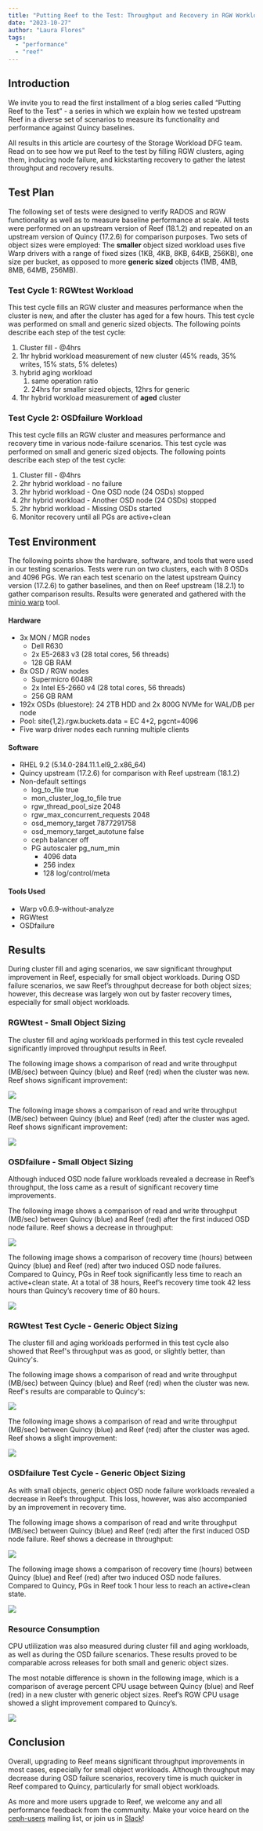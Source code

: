 ```yaml
---
title: "Putting Reef to the Test: Throughput and Recovery in RGW Workloads"
date: "2023-10-27"
author: "Laura Flores"
tags:
  - "performance"
  - "reef"
---
```


## Introduction

We invite you to read the first installment of a blog series called “Putting Reef to the Test” - a
series in which we explain how we tested upstream Reef in a diverse set of scenarios to
measure its functionality and performance against Quincy baselines.

All results in this article are courtesy of the Storage Workload DFG team. Read on to see how
we put Reef to the test by filling RGW clusters, aging them, inducing node failure, and
kickstarting recovery to gather the latest throughput and recovery results.

## Test Plan

The following set of tests were designed to verify RADOS and RGW functionality as well as to
measure baseline performance at scale. All tests were performed on an upstream version of
Reef (18.1.2) and repeated on an upstream version of Quincy (17.2.6) for comparison purposes.
Two sets of object sizes were employed: The **smaller** object sized workload uses five Warp
drivers with a range of fixed sizes (1KB, 4KB, 8KB, 64KB, 256KB), one size per bucket, as
opposed to more **generic sized** objects (1MB, 4MB, 8MB, 64MB, 256MB).

### Test Cycle 1: RGWtest Workload

This test cycle fills an RGW cluster and measures performance when the cluster is new, and
after the cluster has aged for a few hours. This test cycle was performed on small and generic
sized objects. The following points describe each step of the test cycle:

1. Cluster fill - @4hrs
2. 1hr hybrid workload measurement of new cluster (45% reads, 35% writes, 15% stats, 5% deletes)
3. hybrid aging workload
    1. same operation ratio
    2. 24hrs for smaller sized objects, 12hrs for generic
4. 1hr hybrid workload measurement of **aged** cluster

### Test Cycle 2: OSDfailure Workload

This test cycle fills an RGW cluster and measures performance and recovery time in various node-failure
scenarios. This test cycle was performed on small and generic sized objects. The following points describe
each step of the test cycle:

1. Cluster fill - @4hrs
2. 2hr hybrid workload - no failure
3. 2hr hybrid workload - One OSD node (24 OSDs) stopped
4. 2hr hybrid workload - Another OSD node (24 OSDs) stopped
5. 2hr hybrid workload - Missing OSDs started
6. Monitor recovery until all PGs are active+clean

## Test Environment

The following points show the hardware, software, and tools that were used in our testing scenarios.
Tests were run on two clusters, each with 8 OSDs and 4096 PGs. We ran each test scenario on the latest
upstream Quincy version (17.2.6) to gather baselines, and then on Reef upstream (18.2.1) to gather comparison
results. Results were generated and gathered with the [minio warp](https://github.com/minio/warp) tool.

#### Hardware

- 3x MON / MGR nodes
  - Dell R630
  - 2x E5-2683 v3 (28 total cores, 56 threads)
  - 128 GB RAM
- 8x OSD / RGW nodes
  - Supermicro 6048R
  - 2x Intel E5-2660 v4 (28 total cores, 56 threads)
  - 256 GB RAM
- 192x OSDs (bluestore): 24 2TB HDD and 2x 800G NVMe for WAL/DB per node
- Pool: site{1,2}.rgw.buckets.data = EC 4+2, pgcnt=4096
- Five warp driver nodes each running multiple clients

#### Software 

- RHEL 9.2  (5.14.0-284.11.1.el9\_2.x86\_64)
- Quincy upstream (17.2.6) for comparison with Reef upstream (18.1.2)
- Non-default settings
  - log\_to\_file true
  - mon\_cluster\_log\_to\_file true
  - rgw\_thread\_pool\_size 2048
  - rgw\_max\_concurrent\_requests 2048
  - osd\_memory\_target 7877291758
  - osd\_memory\_target\_autotune false
  - ceph balancer off
  - PG autoscaler pg\_num\_min
    - 4096 data 
    - 256 index
    - 128 log/control/meta

#### Tools Used

- Warp v0.6.9-without-analyze
- RGWtest
- OSDfailure

## Results

During cluster fill and aging scenarios, we saw significant throughput improvement in Reef, especially for small object
workloads. During OSD failure scenarios, we saw Reef’s throughput decrease for both object sizes; however, this decrease
was largely won out by faster recovery times, especially for small object workloads.

### RGWtest - Small Object Sizing

The cluster fill and aging workloads performed in this test cycle revealed significantly improved throughput results in Reef.

The following image shows a comparison of read and write throughput (MB/sec) between Quincy (blue) and Reef (red) when the
cluster was new. Reef shows significant improvement:

![](images/image1.png)

The following image shows a comparison of read and write throughput (MB/sec) between Quincy (blue) and Reef (red) after the
cluster was aged. Reef shows significant improvement:

![](images/image2.png)

### OSDfailure - Small Object Sizing

Although induced OSD node failure workloads revealed a decrease in Reef’s throughput, the loss came as a result of significant
recovery time improvements.

The following image shows a comparison of read and write throughput (MB/sec) between Quincy (blue) and Reef (red) after the first
induced OSD node failure. Reef shows a decrease in throughput:

![](images/image3.png)

The following image shows a comparison of recovery time (hours) between Quincy (blue) and Reef (red) after two induced OSD node
failures. Compared to Quincy, PGs in Reef took significantly less time to reach an active+clean state. At a total of 38 hours,
Reef’s recovery time took 42 less hours than Quincy’s recovery time of 80 hours.

![](images/image4.png)

### RGWtest Test Cycle - Generic Object Sizing

The cluster fill and aging workloads performed in this test cycle also showed that Reef's throughput was as good, or slightly better,
than Quincy's.

The following image shows a comparison of read and write throughput (MB/sec) between Quincy (blue) and Reef (red) when the cluster
was new. Reef's results are comparable to Quincy's:

![](images/image5.png)

The following image shows a comparison of read and write throughput (MB/sec) between Quincy (blue) and Reef (red) after the cluster
was aged. Reef shows a slight improvement:

![](images/image6.png)

### OSDfailure Test Cycle - Generic Object Sizing

As with small objects, generic object OSD node failure workloads revealed a decrease in Reef’s throughput. This loss, however, was
also accompanied by an improvement in recovery time.

The following image shows a comparison of read and write throughput (MB/sec) between Quincy (blue) and Reef (red) after the first
induced OSD node failure. Reef shows a decrease in throughput:

![](images/image7.png)

The following image shows a comparison of recovery time (hours) between Quincy (blue) and Reef (red) after two induced OSD node
failures. Compared to Quincy, PGs in Reef took 1 hour less to reach an active+clean state.

![](images/image8.png)

### Resource Consumption

CPU utlilization was also measured during cluster fill and aging workloads, as well as during the OSD failure scenarios. These
results proved to be comparable across releases for both small and generic object sizes.

The most notable difference is shown in the following image, which is a comparison of average percent CPU usage between Quincy (blue)
and Reef (red) in a new cluster with generic object sizes. Reef’s RGW CPU usage showed a slight improvement compared to Quincy’s.

![](images/image9.png)

## Conclusion
Overall, upgrading to Reef means significant throughput improvements in most cases, especially for small object workloads. Although
throughput may decrease during OSD failure scenarios, recovery time is much quicker in Reef compared to Quincy, particularly for small
object workloads.

As more and more users upgrade to Reef, we welcome any and all performance feedback from the community. Make your voice heard on the
[ceph-users](https://lists.ceph.io/postorius/lists/ceph-users.ceph.io/) mailing list, or join us in [Slack](ceph-storage.slack.com)! 

